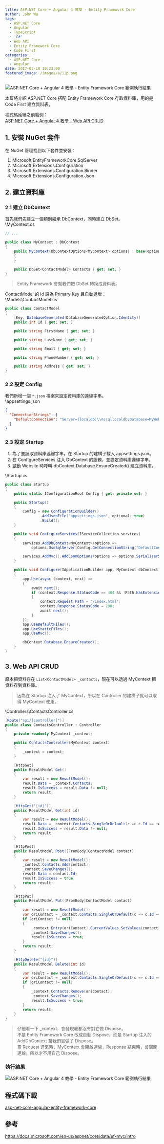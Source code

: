 ```yaml
---
title: ASP.NET Core + Angular 4 教學 - Entity Framework Core
author: John Wu
tags:
  - ASP.NET Core
  - Angular
  - TypeScript
  - 'C#'
  - Web API
  - Entity Framework Core
  - Code First
categories:
  - ASP.NET Core
  - Angular
date: 2017-05-10 10:23:00
featured_image: /images/a/11p.png
---
```

![ASP.NET Core + Angular 4 教學 - Entity Framework Core 範例執行結果](/images/a/11p.png)

本篇將介紹 ASP.NET Core 搭配 Entity Framework Core 存取資料庫，用的是 Code First 建立資料表。

<!-- more -->

程式碼延續之前範例：  
[ASP.NET Core + Angular 4 教學 - Web API CRUD](/article/asp-net-core-angular-4-教學-web-api-crud.html)  

## 1. 安裝 NuGet 套件

在 NuGet 管理找到以下套件並安裝：
1. Microsoft.EntityFrameworkCore.SqlServer
2. Microsoft.Extensions.Configuration
3. Microsoft.Extensions.Configuration.Binder
4. Microsoft.Extensions.Configuration.Json

## 2. 建立資料庫

### 2.1 建立 DbContext

首先我們先建立一個類別繼承 DbContext，同時建立 DbSet。  
\MyContext.cs
```cs
// ...

public class MyContext : DbContext
{
    public MyContext(DbContextOptions<MyContext> options) : base(options)
    {
    }

    public DbSet<ContactModel> Contacts { get; set; }
}
```
> Entity Framework 會幫我們把 DbSet 轉換成資料表。  

ContactModel 的 Id 設為 Primary Key 且自動遞增：  
\Models\ContactModel.cs
```cs
public class ContactModel
{
    [Key, DatabaseGenerated(DatabaseGeneratedOption.Identity)]
    public int Id { get; set; }

    public string FirstName { get; set; }

    public string LastName { get; set; }

    public string Email { get; set; }

    public string PhoneNumber { get; set; }

    public string Address { get; set; }
}
```

### 2.2 設定 Config

我們新增一個 `*.json` 檔案來設定資料庫的連線字串。  
\appsettings.json
```json
{
  "ConnectionStrings": {
    "DefaultConnection": "Server=(localdb)\\mssqllocaldb;Database=MyWebsite;"
  }
}
```

### 2.3 設定 Startup

1. 為了要讀取資料庫連線字串，在 Startup 的建構子載入 appsettings.json。  
2. 在 ConfigureServices 注入 DbContext 的服務，並設定資料庫連線字串。  
3. 啟動 Website 時呼叫 dbContext.Database.EnsureCreated() 建立資料庫。  

\Startup.cs
```cs
public class Startup
{
    public static IConfigurationRoot Config { get; private set; }

    public Startup()
    {
        Config = new ConfigurationBuilder()
                .AddJsonFile("appsettings.json", optional: true)
                .Build();
    }

    public void ConfigureServices(IServiceCollection services)
    {
        services.AddDbContext<MyContext>(options =>
            options.UseSqlServer(Config.GetConnectionString("DefaultConnection")));

        services.AddMvc().AddJsonOptions(options => options.SerializerSettings.ContractResolver = new DefaultContractResolver());
    }

    public void Configure(IApplicationBuilder app, MyContext dbContext)
    {
        app.Use(async (context, next) =>
        {
            await next();
            if (context.Response.StatusCode == 404 && !Path.HasExtension(context.Request.Path.Value))
            {
                context.Request.Path = "/index.html";
                context.Response.StatusCode = 200;
                await next();
            }
        });
        app.UseDefaultFiles();
        app.UseStaticFiles();
        app.UseMvc();

        dbContext.Database.EnsureCreated();
    }
}
```

## 3. Web API CRUD

原本把資料存在 `List<ContactModel> _contacts`，現在可以透過 MyContext 把資料存到資料庫。  
> 因為在 Startup 注入了 MyContext，所以在 Controller 的建構子就可以取得 MyContext 使用。  

\Controllers\ContactsController.cs
```cs
[Route("api/[controller]")]
public class ContactsController : Controller
{
    private readonly MyContext _context;

    public ContactsController(MyContext context)
    {
        _context = context;
    }

    [HttpGet]
    public ResultModel Get()
    {
        var result = new ResultModel();
        result.Data = _context.Contacts;
        result.IsSuccess = result.Data != null;
        return result;
    }

    [HttpGet("{id}")]
    public ResultModel Get(int id)
    {
        var result = new ResultModel();
        result.Data = _context.Contacts.SingleOrDefault(c => c.Id == id);
        result.IsSuccess = result.Data != null;
        return result;
    }

    [HttpPost]
    public ResultModel Post([FromBody]ContactModel contact)
    {
        var result = new ResultModel();
        _context.Contacts.Add(contact);
        _context.SaveChanges();
        result.Data = contact.Id;
        result.IsSuccess = true;
        return result;
    }

    [HttpPut]
    public ResultModel Put([FromBody]ContactModel contact)
    {
        var result = new ResultModel();
        var oriContact = _context.Contacts.SingleOrDefault(c => c.Id == contact.Id);
        if (oriContact != null)
        {
            _context.Entry(oriContact).CurrentValues.SetValues(contact);
            _context.SaveChanges();
            result.IsSuccess = true;
        }
        return result;
    }

    [HttpDelete("{id}")]
    public ResultModel Delete(int id)
    {
        var result = new ResultModel();
        var oriContact = _context.Contacts.SingleOrDefault(c => c.Id == id);
        if (oriContact != null)
        {
            _context.Contacts.Remove(oriContact);
            _context.SaveChanges();
            result.IsSuccess = true;
        }
        return result;
    }
}
```
> 仔細看一下 _context，會發現我都沒有對它做 Dispose。  
> 不是 Entity Framework Core 改成自動 Dispose，而是 Startup 注入的 AddDbContext 幫我們實做了 Dispose。  
> 當 Request 進來時，MyContext 會開啟連線，Response 結束時，會關閉連線，所以才不用自己 Dispose。

### 執行結果

![ASP.NET Core + Angular 4 教學 - Entity Framework Core 範例執行結果](/images/a/11.gif)

## 程式碼下載

[asp-net-core-angular-entity-framework-core](https://github.com/johnwu1114/asp-net-core-angular-entity-framework-core)

## 參考

https://docs.microsoft.com/en-us/aspnet/core/data/ef-mvc/intro
